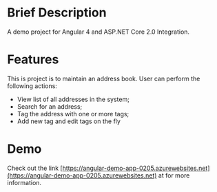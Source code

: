 # Brief Description
A demo project for Angular 4 and ASP.NET Core 2.0 Integration.

# Features
This is project is to maintain an address book. User can perform the following actions:
- View list of all addresses in the system;
- Search for an address;
- Tag the address with one or more tags;
- Add new tag and edit tags on the fly

# Demo
Check out the link [https://angular-demo-app-0205.azurewebsites.net](https://angular-demo-app-0205.azurewebsites.net) at for more information.

